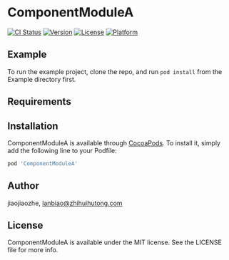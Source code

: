 # ComponentModuleA

[![CI Status](https://img.shields.io/travis/jiaojiaozhe/ComponentModuleA.svg?style=flat)](https://travis-ci.org/jiaojiaozhe/ComponentModuleA)
[![Version](https://img.shields.io/cocoapods/v/ComponentModuleA.svg?style=flat)](https://cocoapods.org/pods/ComponentModuleA)
[![License](https://img.shields.io/cocoapods/l/ComponentModuleA.svg?style=flat)](https://cocoapods.org/pods/ComponentModuleA)
[![Platform](https://img.shields.io/cocoapods/p/ComponentModuleA.svg?style=flat)](https://cocoapods.org/pods/ComponentModuleA)

## Example

To run the example project, clone the repo, and run `pod install` from the Example directory first.

## Requirements

## Installation

ComponentModuleA is available through [CocoaPods](https://cocoapods.org). To install
it, simply add the following line to your Podfile:

```ruby
pod 'ComponentModuleA'
```

## Author

jiaojiaozhe, lanbiao@zhihuihutong.com

## License

ComponentModuleA is available under the MIT license. See the LICENSE file for more info.
